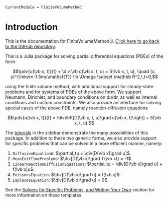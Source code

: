 ```@meta
CurrentModule = FiniteVolumeMethod
```

# Introduction 

This is the documentation for FiniteVolumeMethod.jl. [Click here to go back to the GitHub repository](https://github.com/DanielVandH/FiniteVolumeMethod.jl).

This is a Julia package for solving partial differential equations (PDEs) of the form

```math
\pdv{u(\vb x, t)}{t} + \div \vb q(\vb x, t, u) = S(\vb x, t, u), \quad (x, y)^{\mkern-1.5mu\mathsf{T}} \in \Omega \subset \mathbb R^2,\,t>0,
```

using the finite volume method, with additional support for steady-state problems and for systems of PDEs of the above form. We support Neumann, Dirichlet, and boundary conditions on $\mathrm du/\mathrm dt$, as well as internal conditions and custom constraints. We also provide an interface for solving special cases of the above PDE, namely reaction-diffusion equations

```math
\pdv{u(\vb x, t)}{t} = \div\left[D(\vb x, t, u)\grad u(\vb x, t)\right] + S(\vb x, t, u).
```

The [tutorials](tutorials/overview.md) in the sidebar demonstrate the many possibilities of this package. In addition to these two generic forms, we also provide support for specific problems that can be solved in a more efficient manner, namely:

1. `DiffusionEquation`s: $\partial_tu = \div[D(\vb x)\grad u]$.
2. `MeanExitTimeProblem`s: $\div[D(\vb x)\grad T(\vb x)] = -1$.
3. `LinearReactionDiffusionEquation`s: $\partial_tu = \div[D(\vb x)\grad u] + f(\vb x)u$.
4. `PoissonsEquation`: $\div[D(\vb x)\grad u]  = f(\vb x)$.
5. `LaplacesEquation`: $\div[D(\vb x)\grad u] = 0$.

See the [Solvers for Specific Problems, and Writing Your Own](wyos/overview.md) section for more information on these templates.